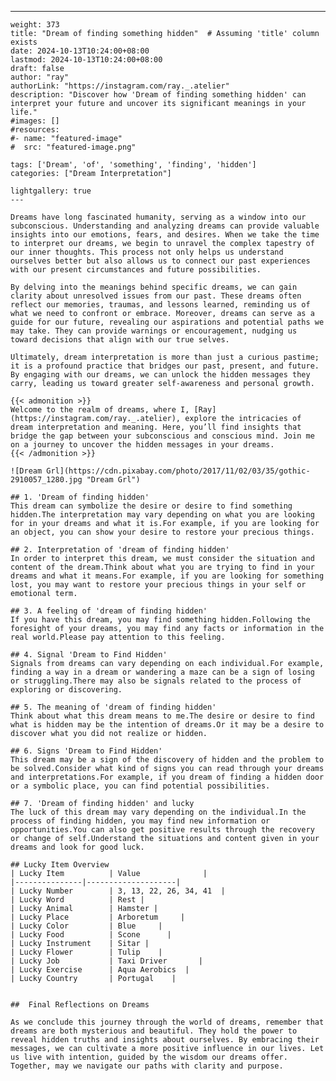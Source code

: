 ---
    weight: 373
    title: "Dream of finding something hidden"  # Assuming 'title' column exists
    date: 2024-10-13T10:24:00+08:00
    lastmod: 2024-10-13T10:24:00+08:00
    draft: false
    author: "ray"
    authorLink: "https://instagram.com/ray._.atelier"
    description: "Discover how 'Dream of finding something hidden' can interpret your future and uncover its significant meanings in your life."
    #images: []
    #resources:
    #- name: "featured-image"
    #  src: "featured-image.png"
    
    tags: ['Dream', 'of', 'something', 'finding', 'hidden']
    categories: ["Dream Interpretation"]
    
    lightgallery: true
    ---
    
    Dreams have long fascinated humanity, serving as a window into our subconscious. Understanding and analyzing dreams can provide valuable insights into our emotions, fears, and desires. When we take the time to interpret our dreams, we begin to unravel the complex tapestry of our inner thoughts. This process not only helps us understand ourselves better but also allows us to connect our past experiences with our present circumstances and future possibilities.
    
    By delving into the meanings behind specific dreams, we can gain clarity about unresolved issues from our past. These dreams often reflect our memories, traumas, and lessons learned, reminding us of what we need to confront or embrace. Moreover, dreams can serve as a guide for our future, revealing our aspirations and potential paths we may take. They can provide warnings or encouragement, nudging us toward decisions that align with our true selves.
    
    Ultimately, dream interpretation is more than just a curious pastime; it is a profound practice that bridges our past, present, and future. By engaging with our dreams, we can unlock the hidden messages they carry, leading us toward greater self-awareness and personal growth.
    
    {{< admonition >}}
    Welcome to the realm of dreams, where I, [Ray](https://instagram.com/ray._.atelier), explore the intricacies of dream interpretation and meaning. Here, you’ll find insights that bridge the gap between your subconscious and conscious mind. Join me on a journey to uncover the hidden messages in your dreams.
    {{< /admonition >}}
    
    ![Dream Grl](https://cdn.pixabay.com/photo/2017/11/02/03/35/gothic-2910057_1280.jpg "Dream Grl")
    
    ## 1. 'Dream of finding hidden'
    This dream can symbolize the desire or desire to find something hidden.The interpretation may vary depending on what you are looking for in your dreams and what it is.For example, if you are looking for an object, you can show your desire to restore your precious things.
    
    ## 2. Interpretation of 'dream of finding hidden'
    In order to interpret this dream, we must consider the situation and content of the dream.Think about what you are trying to find in your dreams and what it means.For example, if you are looking for something lost, you may want to restore your precious things in your self or emotional term.
    
    ## 3. A feeling of 'dream of finding hidden'
    If you have this dream, you may find something hidden.Following the foresight of your dreams, you may find any facts or information in the real world.Please pay attention to this feeling.
    
    ## 4. Signal 'Dream to Find Hidden'
    Signals from dreams can vary depending on each individual.For example, finding a way in a dream or wandering a maze can be a sign of losing or struggling.There may also be signals related to the process of exploring or discovering.
    
    ## 5. The meaning of 'dream of finding hidden'
    Think about what this dream means to me.The desire or desire to find what is hidden may be the intention of dreams.Or it may be a desire to discover what you did not realize or hidden.
    
    ## 6. Signs 'Dream to Find Hidden'
    This dream may be a sign of the discovery of hidden and the problem to be solved.Consider what kind of signs you can read through your dreams and interpretations.For example, if you dream of finding a hidden door or a symbolic place, you can find potential possibilities.
    
    ## 7. 'Dream of finding hidden' and lucky
    The luck of this dream may vary depending on the individual.In the process of finding hidden, you may find new information or opportunities.You can also get positive results through the recovery or change of self.Understand the situations and content given in your dreams and look for good luck.
    
    ## Lucky Item Overview
    | Lucky Item          | Value              |
    |---------------|--------------------|
    | Lucky Number        | 3, 13, 22, 26, 34, 41  |
    | Lucky Word          | Rest |
    | Lucky Animal        | Hamster |
    | Lucky Place         | Arboretum     |
    | Lucky Color         | Blue     |
    | Lucky Food          | Scone      |
    | Lucky Instrument    | Sitar |
    | Lucky Flower        | Tulip    |
    | Lucky Job           | Taxi Driver       |
    | Lucky Exercise      | Aqua Aerobics  |
    | Lucky Country       | Portugal    |
    
    
    ##  Final Reflections on Dreams
    
    As we conclude this journey through the world of dreams, remember that dreams are both mysterious and beautiful. They hold the power to reveal hidden truths and insights about ourselves. By embracing their messages, we can cultivate a more positive influence in our lives. Let us live with intention, guided by the wisdom our dreams offer. Together, may we navigate our paths with clarity and purpose.
    